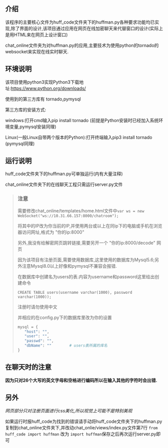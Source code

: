 ## 介绍

该程序的主要核心文件为huff_code文件夹下的huffman.py各种要求功能均已实现,除了界面的设计,该项目通过应用在网页在线加密聊天来代替窗口的设计(实际上是用HTML来在网页上设计窗口)

chat_online文件夹为对huffman.py的应用,主要技术为使用python的tornado的websocket来实现在线实时聊天.

## 环境说明

该项目使用python3实现Python3下载地址:https://www.python.org/downloads/

使用到的第三方库有 tornado,pymysql

第三方库的安装方式:

windows:打开cmd输入pip install tornado  (前提是Python安装时已经加入系统环境变量,pymysql安装同理)

Linux(一般Linux自带两个版本的Python):打开终端输入pip3 install tornado (pymysql同理)



## 运行说明

huff_code文件夹下的huffman.py可单独运行(内有大量注释)

chat_online文件夹下的在线聊天工程只需运行server.py文件

>### 注意
>
>需要修改chat_online/templates/home.html文件中`var ws = new WebSocket("ws://10.31.66.157:8000/chatroom");`
>
>将其中的IP改为你当前的IP,并使用两台或以上在同ip下的电脑或手机在浏览器访问网址,格式为 "你的ip:8000"
>
>另外,我没有给解密网页跳转链接,需要另开一个 "你的ip:8000/decode" 网页
>
>因为该项目有注册页面,需要使用数据库,这里使用的数据库为Mysql5.6;另外注意Mysql8.0以上好像和pymysql不兼容会报错.
>
>在数据库中创建名为users的表.内容为username和password这里给出创建命令
>
>`CREATE TABLE users(username varchar(1000), password varchar(1000));`
>
>注册时请勿使用中文
>
>并相应的在config.py下的数据库里改为你的设置
>
>```python
>mysql = {
>    "host": "",
>    "user": "",
>    "passwd": "",
>    "dbName": ""        # users表所属的库名
>}
>```



## 在聊天时的注意

**因为只对26个大写的英文字母和空格进行编码所以在输入其他的字符时会出错.**



## 另外

*网页部分只对注册页面进行css美化,所以视觉上可能不是特别美观*

如果运行时报huff_code为找到的错误请手动将huff_code文件夹下的huffman.py复制到chat_online文件夹下,并改动chat_onlie/views/index.py文件第7行 `from huff_code import huffman` 改为 `import huffman`保存之后再次运行server.py即可

